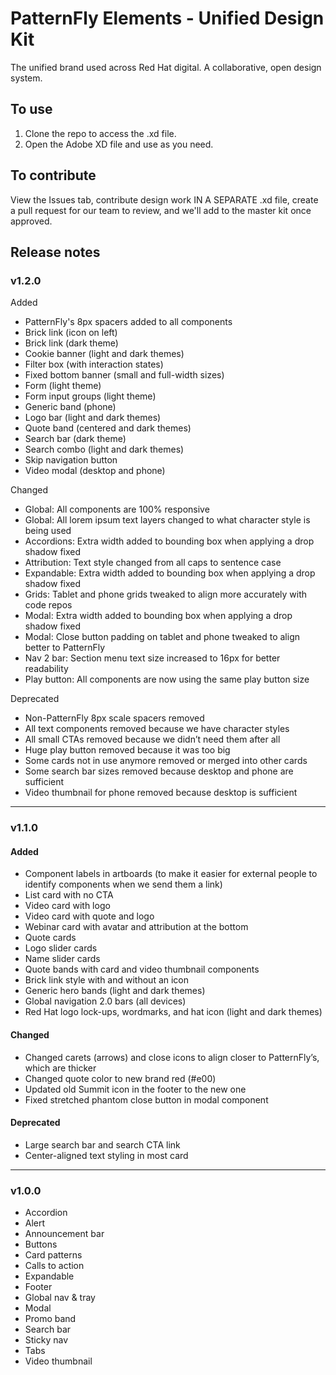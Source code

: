 # PatternFly Elements - Unified Design Kit

The unified brand used across Red Hat digital. A collaborative, open design system.

## To use

1. Clone the repo to access the .xd file.
2. Open the Adobe XD file and use as you need.

## To contribute

View the Issues tab, contribute design work IN A SEPARATE .xd file, create a pull request for our team to review, and we'll add to the master kit once approved.

## Release notes

### v1.2.0

Added
- PatternFly's 8px spacers added to all components
- Brick link (icon on left)
- Brick link (dark theme)
- Cookie banner (light and dark themes)
- Filter box (with interaction states)
- Fixed bottom banner (small and full-width sizes)
- Form (light theme)
- Form input groups (light theme)
- Generic band (phone)
- Logo bar (light and dark themes)
- Quote band (centered and dark themes)
- Search bar (dark theme)
- Search combo (light and dark themes)
- Skip navigation button
- Video modal (desktop and phone)

Changed
- Global: All components are 100% responsive
- Global: All lorem ipsum text layers changed to what character style is being used
- Accordions: Extra width added to bounding box when applying a drop shadow fixed
- Attribution: Text style changed from all caps to sentence case
- Expandable: Extra width added to bounding box when applying a drop shadow fixed
- Grids: Tablet and phone grids tweaked to align more accurately with code repos
- Modal: Extra width added to bounding box when applying a drop shadow fixed
- Modal: Close button padding on tablet and phone tweaked to align better to PatternFly
- Nav 2 bar: Section menu text size increased to 16px for better readability
- Play button: All components are now using the same play button size

Deprecated
- Non-PatternFly 8px scale spacers removed
- All text components removed because we have character styles
- All small CTAs removed because we didn’t need them after all
- Huge play button removed because it was too big
- Some cards not in use anymore removed or merged into other cards
- Some search bar sizes removed because desktop and phone are sufficient
- Video thumbnail for phone removed because desktop is sufficient

---

### v1.1.0

#### Added

- Component labels in artboards (to make it easier for external people to identify components when we send them a link)
- List card with no CTA
- Video card with logo
- Video card with quote and logo
- Webinar card with avatar and attribution at the bottom
- Quote cards
- Logo slider cards
- Name slider cards
- Quote bands with card and video thumbnail components
- Brick link style with and without an icon
- Generic hero bands (light and dark themes)
- Global navigation 2.0 bars (all devices)
- Red Hat logo lock-ups, wordmarks, and hat icon (light and dark themes)

#### Changed

- Changed carets (arrows) and close icons to align closer to PatternFly’s, which are thicker
- Changed quote color to new brand red (#e00)
- Updated old Summit icon in the footer to the new one
- Fixed stretched phantom close button in modal component

#### Deprecated

- Large search bar and search CTA link
- Center-aligned text styling in most card

---

### v1.0.0

- Accordion
- Alert
- Announcement bar
- Buttons
- Card patterns
- Calls to action
- Expandable
- Footer
- Global nav & tray
- Modal
- Promo band 
- Search bar
- Sticky nav
- Tabs
- Video thumbnail
